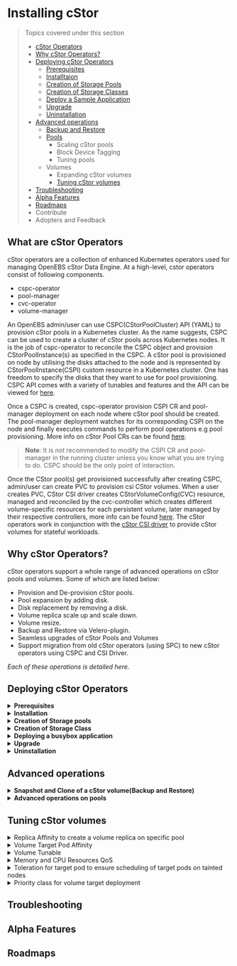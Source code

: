 <h1>Installing cStor</h1>


>Topics covered under this section
>- [cStor Operators](#cstor-operators)
>- [Why cStor Operators?](#why-cstor-operators)
>- [Deploying cStor Operators](#deploying-cstor-operators)
>     - [Prerequisites](#prerequisites)
>     - [Installtaion](#installation)
>     - [Creation of Storage Pools](#cspc)
>     - [Creation of Storage Classes](#sc)
>     - [Deploy a Sample Application](#application)
>     - [Upgrade](#upgrade)
>     - [Uninstallation](#uninstall)
>- [Advanced operations](#adv-operations)
>     - [Backup and Restore](#backup-restore)
>     - [Pools](#pools)
>         - Scaling cStor pools
>         - Block Device Tagging
>         - Tuning pools
>     - Volumes
>        - Expanding cStor volumes
>        - [Tuning cStor volumes](#tuning-vol)
>- [Troubleshooting](#troubleshooting)
>- [Alpha Features](#alphaFeatures)
>- [Roadmaps](#Roadmaps)
>- Contribute
>- Adopters and Feedback



## <a class="anchor" aria-hidden="true" id="cstor-operators"></a>What are cStor Operators

cStor operators are a collection of enhanced Kubernetes operators used for managing OpenEBS cStor Data Engine. At a high-level, cstor operators consist of following components.
 - cspc-operator
 - pool-manager
 - cvc-operator
 - volume-manager

An OpenEBS admin/user can use CSPC(CStorPoolCluster) API (YAML) to provision cStor pools in a Kubernetes cluster. As the name suggests, CSPC can be used to create a cluster of cStor pools across Kubernetes nodes. It is the job of cspc-operator to reconcile the CSPC object and provision CStorPoolInstance(s) as specified in the CSPC. A cStor pool is provisioned on node by utilising the disks attached to the node and is represented by CStorPoolInstance(CSPI) custom resource in a Kubernetes cluster. One has freedom to specify the disks that they want to use for pool provisioning.
CSPC API comes with a variety of tunables and features and the API can be viewed for <a href="https://github.com/openebs/api/blob/HEAD/pkg/apis/cstor/v1/cstorpoolcluster.go">here</a>.

Once a CSPC is created, cspc-operator provision CSPI CR and pool-manager deployment on each node where cStor pool should be created. The pool-manager deployment watches for its corresponding CSPI on the node and finally executes commands to perform pool operations e.g pool provisioning.
More info on cStor Pool CRs can be found [here](https://github.com/openebs/cstor-operators/blob/develop/docs/developer-guide/cstor-pool.md).


> **Note**: It is not recommended to modify the CSPI CR and pool-manager in the running cluster unless you know what you are trying to do. CSPC should be the only point of interaction.

Once the CStor pool(s) get provisioned successfully after creating CSPC, admin/user can create PVC to provision csi CStor volumes. When a user creates PVC, CStor CSI driver creates CStorVolumeConfig(CVC) resource, managed and reconciled by the cvc-controller which creates different volume-specific resources for each persistent volume, later managed by their respective controllers, more info can be found [here](https://github.com/openebs/cstor-operators/blob/develop/docs/developer-guide/cstor-volume.md).
The cStor operators work in conjunction with the [cStor CSI driver](https://github.com/openebs/cstor-csi) to provide cStor volumes for stateful workloads.

## <a class="anchor" aria-hidden="true" id="why-cstor-operators"></a>Why cStor Operators?

 cStor operators support a whole range of advanced operations on cStor pools and volumes. Some of which are listed below:
- Provision and De-provision cStor pools.
- Pool expansion by adding disk.
- Disk replacement by removing a disk.
- Volume replica scale up and scale down.
- Volume resize.
- Backup and Restore via Velero-plugin.
- Seamless upgrades of cStor Pools and Volumes
- Support migration from old cStor operators (using SPC) to new cStor operators using CSPC and CSI Driver.

<i>Each of these operations is detailed here.</i>

## <a class="anchor" aria-hidden="true" id="deploying-cstor-operators"></a>Deploying cStor Operators
   <div id="prerequisites">
   <details>
     <summary><b>Prerequisites</b></summary>

   1. Kubernetes version 1.17 or higher.
   2. iSCSI initiator utils installed on all the worker nodes. 
   >In case of a Rancher based cluster ensure the rerequisites mentioned [here](https://github.com/   openebs/cstor-operators/blob/develop/docs/troubleshooting/rancher_prerequisite.md) are met.



  | OPERATING SYSTEM | iSCSI PACKAGE         | Commands to install iSCSI                                | Verify iSCSI Status         |
  | ---------------- | --------------------- | -------------------------------------------------------- | --------------------------- |
  | RHEL/CentOS      | iscsi-initiator-utils | <ul><li>sudo yum install iscsi-initiator-utils -y</li><li>sudo systemctl enable --now iscsid</li></ul> | sudo systemctl status iscsid.service |
  | Ubuntu/Debian   | open-iscsi            |  <ul><li>sudo apt install open-iscsi -y</li><li>sudo systemctl enable --now iscsid</li></ui>| sudo systemctl status iscsid.service |
  | RancherOS        | open-iscsi            |  <ul><li>sudo ros s enable open-iscsi</li><li>sudo ros s up open-iscsi</li></ui>| ros service list iscsi |

   3. You have disks attached to nodes to provision the storage. The disks MUST not have any filesystem and the disks MUST not be mounted on the Node. cStor requires raw block devices. You can use the `lsblk -fa` command to check if the disks have a filesystem or if the disk is mounted.
   </details>

<div id="installation">
   <details>
     <summary><b>Installation</b></summary>

   Check for existing NDM components in your openebs namespace. Execute the following command:

```
$ kubectl -n openebs get pods -l openebs.io/component-name=ndm

NAME                                                              READY   STATUS    RESTARTS   AGE
openebs-ndm-gctb7                                                 1/1     Running   0          6d7h
openebs-ndm-sfczv                                                 1/1     Running   0          6d7h
openebs-ndm-vgdnv                                                 1/1     Running   0          6d6h
```

If you have got an output as displayed above, then it is recommended that you proceed with installation using the [CStor operators helm chart](https://openebs.github.io/cstor-operators). You will have to exclude `openebs-ndm` charts from the installation. Sample command:

```
helm install openebs-cstor openebs-cstor/cstor -n openebs --set openebsNDM.enabled=false
```

<details>
  <summary>Click here if you're using MicroK8s.</summary>

  ```bash
  microk8s helm3 install openebs-cstor openebs-cstor/cstor -n openebs --set-string csiNode.kubeletDir="/var/snap/microk8s/common/var/lib/kubelet/" --set openebsNDM.enabled=false
  ```
</details>

If you did not get any meaningful output (as above), then you do not have NDM components installed. Proceed with any one of the installation options below.

### Using Helm Charts:
 
Install CStor operators and CSI driver components using the [CStor Operators helm charts](https://openebs.github.io/cstor-operators). Sample command:

```bash
helm install openebs-cstor openebs-cstor/cstor -n openebs --create-namespace
```
<details>
  <summary>Click here if you're using MicroK8s.</summary>

  ```bash
  microk8s helm3 install openebs-cstor openebs-cstor/cstor -n openebs --create-namespace --set-string csiNode.kubeletDir="/var/snap/microk8s/common/var/lib/kubelet/"
  ```
</details>


[Click here](https://github.com/openebs/cstor-operators/blob/HEAD/deploy/helm/charts/README.md) for detailed instructions.

### Using Operator:

Install the latest release using CStor Operator yaml.

```bash
kubectl apply -f https://openebs.github.io/charts/cstor-operator.yaml
```
<details>
  <summary>Click here if you're using MicroK8s.</summary>

  ```bash
  microk8s kubectl apply -f https://openebs.github.io/charts/microk8s-cstor-operator.yaml
  ```
</details>


### Local Development:


Alternatively, you may also install the development version  of CStor Operators using:

```bash
$ git clone https://github.com/openebs/cstor-operators.git
$ cd cstor-operators
$ kubectl create -f deploy/yamls/rbac.yaml
$ kubectl create -f deploy/yamls/ndm-operator.yaml
$ kubectl create -f deploy/crds
$ kubectl create -f deploy/yamls/cspc-operator.yaml
$ kubectl create -f deploy/yamls/csi-operator.yaml
```

 **Note: If running on K8s version lesser than 1.17, you will need to comment the `priorityClassName: system-cluster-critical` in the csi-operator.yaml**
 
Once installed using any of the above methods, verify that all NDM and CStor operators pods are running. 

```bash
$ kubectl get pod -n openebs

NAME                                                              READY   STATUS    RESTARTS   AGE
cspc-operator-5fb7db848f-wgnq8                                    1/1     Running   0          6d7h
cvc-operator-7f7d8dc4c5-sn7gv                                     1/1     Running   0          6d7h
openebs-cstor-admission-server-7585b9659b-rbkmn                   1/1     Running   0          6d7h
openebs-cstor-csi-controller-0                                    7/7     Running   0          6d7h
openebs-cstor-csi-node-dl58c                                      2/2     Running   0          6d7h
openebs-cstor-csi-node-jmpzv                                      2/2     Running   0          6d7h
openebs-cstor-csi-node-tfv45                                      2/2     Running   0          6d7h
openebs-ndm-gctb7                                                 1/1     Running   0          6d7h
openebs-ndm-operator-7c8759dbb5-58zpl                             1/1     Running   0          6d7h
openebs-ndm-sfczv                                                 1/1     Running   0          6d7h
openebs-ndm-vgdnv                                                 1/1     Running   0          6d6h
```

Check that blockdevices are created:

```bash
$ kubectl get bd -n openebs

NAME                                           NODENAME           SIZE          CLAIMSTATE   STATUS   AGE
blockdevice-01afcdbe3a9c9e3b281c7133b2af1b68   worker3            21474836480   Unclaimed    Active   2m10s
blockdevice-10ad9f484c299597ed1e126d7b857967   worker1            21474836480   Unclaimed    Active   2m17s
blockdevice-3ec130dc1aa932eb4c5af1db4d73ea1b   worker2            21474836480   Unclaimed    Active   2m12s
```

NOTE:
1. It can take little while for blockdevices to appear when the application is warming up.
2. For a blockdevice to appear, you must have disks attached to node.
</details>



<div id="cpsc">
<details>
  <summary>
 <b>Creation of Storage pools</b>
  </summary>
  For simplicity, this guide will provision a stripe pool on three nodes. A minimum of 3 replicas (on 3 nodes) is recommended for high-availability.

1. Use the CSPC file from [examples/cspc/cspc-single.yaml](/examples/cspc/cspc-single.yaml) and modify by performing
follwing steps:

   Modify CSPC to add your node selector for the node where you want to provision the pool.
   
   List the nodes with labels:

   ```bash
   kubectl get node --show-labels
   ```
   
   ```bash
   NAME               STATUS   ROLES    AGE    VERSION   LABELS
   master1            Ready    master   5d2h   v1.18.0   beta.kubernetes.io/arch=amd64,beta.kubernetes.io/os=linux,kubernetes.io/arch=amd64,kubernetes.io/hostname=master1,kubernetes.io/os=linux,node-role.kubernetes.io/master=

   worker1            Ready    <none>   5d2h   v1.18.0   beta.kubernetes.io/arch=amd64,beta.kubernetes.io/os=linux,kubernetes.io/arch=amd64,kubernetes.io/hostname=worker1,kubernetes.io/os=linux

   worker2            Ready    <none>   5d2h   v1.18.0   beta.kubernetes.io/arch=amd64,beta.kubernetes.io/os=linux,kubernetes.io/arch=amd64,kubernetes.io/hostname=worker2,kubernetes.io/os=linux

   worker3            Ready    <none>   5d2h   v1.18.0   beta.kubernetes.io/arch=amd64,beta.kubernetes.io/os=linux,kubernetes.io/arch=amd64,kubernetes.io/hostname=worker3,kubernetes.io/os=linux

   ```
   
   In this guide, worker1 is picked. Modify the CSPC yaml to use this worker.
   (Note: Use the value from labels kubernetes.io/hostname=worker1 as this label value and node name could be different in some platforms)

   ```yaml
   kubernetes.io/hostname: "worker1"
   ```

   Modify CSPC to add blockdevice attached to the same node where you want to provision the pool.
   
   ```bash
   kubectl get bd -n openebs
   ```
   
   ```bash
   NAME                                           NODENAME           SIZE          CLAIMSTATE   STATUS   AGE
   blockdevice-01afcdbe3a9c9e3b281c7133b2af1b68   worker3            21474836480   Unclaimed    Active   2m10s
   blockdevice-10ad9f484c299597ed1e126d7b857967   worker1            21474836480   Unclaimed    Active   2m17s
   blockdevice-3ec130dc1aa932eb4c5af1db4d73ea1b   worker2            21474836480   Unclaimed    Active   2m12s
   ```
    
   ```yaml
   - blockDeviceName: "blockdevice-10ad9f484c299597ed1e126d7b857967"
   ```
   
   Finally the CSPC YAML looks like the following :
   ```yaml
   apiVersion: cstor.openebs.io/v1
   kind: CStorPoolCluster
   metadata:
     name: cstor-storage
     namespace: openebs
   spec:
     pools:
       - nodeSelector:
           kubernetes.io/hostname: "worker-1"
         dataRaidGroups:
           - blockDevices:
               - blockDeviceName: "blockdevice-10ad9f484c299597ed1e126d7b857967"
         poolConfig:
           dataRaidGroupType: "stripe"
   
       - nodeSelector:
           kubernetes.io/hostname: "worker-2" 
         dataRaidGroups:
           - blockDevices:
               - blockDeviceName: "blockdevice-3ec130dc1aa932eb4c5af1db4d73ea1b"
         poolConfig:
           dataRaidGroupType: "stripe"
      
       - nodeSelector:
           kubernetes.io/hostname: "worker-3"
         dataRaidGroups:
           - blockDevices:
               - blockDeviceName: "blockdevice-01afcdbe3a9c9e3b281c7133b2af1b68"
         poolConfig:
           dataRaidGroupType: "stripe"
   ```

2.  Apply the modified CSPC YAML.

    ```bash
    kubectl apply -f cspc-single.yaml
    ```
3. Check if the pool instances report their status as 'ONLINE'.

    ```bash
    kubectl get cspc -n openebs
    ```

    ```bash
    NAME            HEALTHYINSTANCES   PROVISIONEDINSTANCES   DESIREDINSTANCES   AGE
    cstor-storage   1                  1                      1                  2m2s

    ```

    ```bash
    kubectl get cspi -n openebs
    ```

    ```bash
    NAME                 HOSTNAME           ALLOCATED   FREE     CAPACITY   STATUS   AGE
    cstor-storage-vn92   worker1            260k        19900M   19900M     ONLINE   2m17s
    cstor-storage-al65   worker2            260k        19900M   19900M     ONLINE   2m17s
    cstor-storage-y7pn   worker3            260k        19900M   19900M     ONLINE   2m17s
    ```

</details>

<div id="sc">
<details>
  <summary>
 <b>Creation of Storage Class</b>
  </summary>
  Once your pool instances have come online, you can proceed with volume provisioning.
    Create a storageClass to dynamically provision volumes using OpenEBS CSI provisioner.
    A sample storageClass:

   ```yaml
   kind: StorageClass
   apiVersion: storage.k8s.io/v1
   metadata:
     name: cstor-csi
   provisioner: cstor.csi.openebs.io
   allowVolumeExpansion: true
   parameters:
     cas-type: cstor
     # cstorPoolCluster should have the name of the CSPC
     cstorPoolCluster: cstor-storage
     # replicaCount should be <= no. of CSPI
     replicaCount: "3"
   ```

   Create a storageClass using above example.

   ```bash
   kubectl apply -f csi-cstor-sc.yaml
   ```

   You will need to specify the correct cStor CSPC from your cluster
   and specify the desired `replicaCount` for the volume. The `replicaCount`
   should be less than or equal to the max pool instances available.

- Create a PVC yaml using above created StorageClass name

    ```yaml
    kind: PersistentVolumeClaim
    apiVersion: v1
    metadata:
      name: demo-cstor-vol
    spec:
      storageClassName: cstor-csi
      accessModes:
        - ReadWriteOnce
      resources:
        requests:
          storage: 5Gi
     ```

    Apply the above pvc yaml to dynamically create volume and verify that
    the PVC has been successfully created and bound to a PersistentVolume (PV).

    ```bash
    $ kubectl get pvc
    NAME              STATUS   VOLUME                                     CAPACITY   ACCESS MODES   STORAGECLASS       AGE
    demo-cstor-vol    Bound    pvc-52d88903-0518-11ea-b887-42010a80006c   5Gi        RWO            cstor-csi-stripe   10s
    ```

- Verify that the all volume-specific resources have been created
    successfully. Check if CStorColumeConfig(cvc) is in `Bound` state.

    ```bash
    $ kubectl get cstorvolumeconfig -n openebs
    NAME                                         CAPACITY   STATUS    AGE
    pvc-52d88903-0518-11ea-b887-42010a80006c2    5Gi        Bound     60s
    ```

    Verify volume and its replicas are in `Healthy` state.

    ```bash
    $ kubectl get cstorvolume -n openebs
    NAME                                         CAPACITY   STATUS    AGE
    pvc-52d88903-0518-11ea-b887-42010a80006c2    5Gi        Healthy   60s
    ```

    ```bash
    $ kubectl get cstorvolumereplica -n openebs
    NAME                                                          ALLOCATED   USED    STATUS    AGE
    pvc-52d88903-0518-11ea-b887-42010a80006c-cstor-storage-vn92   6K          6K      Healthy   60s
    pvc-52d88903-0518-11ea-b887-42010a80006c-cstor-storage-al65   6K          6K      Healthy   60s
    pvc-52d88903-0518-11ea-b887-42010a80006c-cstor-storage-y7pn   6K          6K      Healthy   60s
    ```

</details>


<div id="application">
<details>
  <summary>
 <b>Deploying a busybox application</b>
  </summary>
  Create an application and use the above created PVC.

    ```yaml
    apiVersion: v1
    kind: Pod
    metadata:
      name: busybox
      namespace: default
    spec:
      containers:
      - command:
           - sh
           - -c
           - 'date >> /mnt/openebs-csi/date.txt; hostname >> /mnt/openebs-csi/hostname.txt; sync; sleep 5; sync; tail -f /dev/null;'
        image: busybox
        imagePullPolicy: Always
        name: busybox
        volumeMounts:
        - mountPath: /mnt/openebs-csi
          name: demo-vol
      volumes:
      - name: demo-vol
        persistentVolumeClaim:
          claimName: demo-cstor-vol
    ```

    Verify that the pod is running and is able to write data to the volume.

    ```bash
    $ kubectl get pods
    NAME      READY   STATUS    RESTARTS   AGE
    busybox   1/1     Running   0          97s
    ```

    The example busybox application will write the current date into the
    mounted path at `/mnt/openebs-csi/date.txt` when it starts.

    ```bash
    $ kubectl exec -it busybox -- cat /mnt/openebs-csi/date.txt
    Wed Jul 12 07:00:26 UTC 2020
    ```
</details>

<div id="upgrade">
<details>
  <summary><b>Upgrade</b></summary>
This document describes the steps for OpenEBS Upgrade path: 1.8.0 or later to a newer release up to 2.12.0

   ### Prerequisites for upgrading OpenEBS 
    

**Note: All steps described in this document need to be performed from a machine that has access to Kubernetes master.**

**Note: It is mandatory to make sure to that all OpenEBS control plane and data plane components are running with the expected version before the upgrade.**

**Note: If the current version is 2.0.0 or below please run the given command to cleanup old upgradetask resources which can result in [error](https://github.com/openebs/openebs/issues/3392).**
```bash
kubectl -n <openebs-namespace> delete utasks --all
```

- **For upgrading to the latest release (2.12.0), the previous version should be minimum 1.6.0**

- Note down the `namespace` where openebs components are installed.
  The following document assumes that namespace to be `openebs`.

- Note down the `openebs service account`.
  The following command will help you to determine the service account name.
  ```sh
  $ kubectl get deploy -n openebs -l name=maya-apiserver -o jsonpath="{.items[*].spec.template.spec.serviceAccount}"
  ```
  The examples in this document assume the service account name is `openebs-maya-operator`.

- Verify that OpenEBS Control plane is indeed in expected version. Say 1.12.0
  ```sh
  $ kubectl get pods -n openebs -l openebs.io/version=1.12.0
  ```

  The output will list the control plane services mentioned below, as well as some
  of the data plane components.
  ```sh
  NAME                                           READY   STATUS    RESTARTS   AGE
  maya-apiserver-7b65b8b74f-r7xvv                1/1     Running   0          2m8s
  openebs-admission-server-588b754887-l5krp      1/1     Running   0          2m7s
  openebs-localpv-provisioner-77b965466c-wpfgs   1/1     Running   0          85s
  openebs-ndm-5mzg9                              1/1     Running   0          103s
  openebs-ndm-bmjxx                              1/1     Running   0          107s
  openebs-ndm-operator-5ffdf76bfd-ldxvk          1/1     Running   0          115s
  openebs-ndm-v7vd8                              1/1     Running   0          114s
  openebs-provisioner-678c549559-gh6gm           1/1     Running   0          2m8s
  openebs-snapshot-operator-75dc998946-xdskl     2/2     Running   0          2m6s
  ```

  Verify that `apiserver` is listed. If you have installed with helm charts,
  the apiserver name may be openebs-apiserver.


### Upgrade the OpenEBS Control Plane

Upgrade steps vary depending on the way OpenEBS was installed by you.
Below are steps to upgrade using some common ways to install OpenEBS:

### Prerequisite for control plane upgrade
1. Make sure all the blockdevices that are in use by cstor or localPV are connected to the node.
2. Make sure that all manually created and claimed blockdevices are excluded in the NDM configmap path
filter.

**NOTE: Upgrade of LocalPV rawblock volumes are not supported. Please exclude it in configmap**

eg: If partitions or dm devices are used, make sure it is added to the config map.
To edit the config map, run the following command
```bash
kubectl edit cm openebs-ndm-config -n openebs
```

Add the partitions or manually created disks into path filter if not already present

```yaml
- key: path-filter
        name: path filter
        state: true
        include: ""
        exclude: "loop,/dev/fd0,/dev/sr0,/dev/ram,/dev/dm-,/dev/md,/dev/rbd, /dev/sda1, /dev/nvme0n1p1"
``` 

Here, `/dev/sda1` and `/dev/nvm0n1p1` are partitions that are in use and blockdevices were manually created. It needs
to be included in the path filter of configmap

**Note: If you have any queries or see something unexpected, please reach out to the OpenEBS maintainers via [Github Issue](https://github.com/openebs/openebs/issues) or via #openebs channel on [Kubernetes Slack](https://slack.k8s.io).**

### Upgrade using kubectl (using openebs-operator.yaml):

**Use this mode of upgrade only if OpenEBS was installed using openebs-operator.yaml.**

**The sample steps below will work if you have installed OpenEBS without
modifying the default values in openebs-operator.yaml. If you have customized
the openebs-operator.yaml for your cluster, you will have to download the
desired openebs-operator.yaml and customize it again**

```
#Upgrade to OpenEBS control plane components to desired version. Say 2.12.0
$ kubectl apply -f https://openebs.github.io/charts/2.12.0/openebs-operator.yaml
```

### Upgrade using helm chart (using openebs/openebs, openebs-charts repo, etc.,):

**The sample steps below will work if you have installed openebs with
default values provided by openebs/openebs helm chart.**

Before upgrading via helm, please review the default values available with
latest openebs/openebs chart.
(https://github.com/openebs/charts/blob/master/charts/openebs/values.yaml).

- If the default values seem appropriate, you can use the below commands to
  update OpenEBS. [More](https://hub.helm.sh/charts/openebs/openebs) details about the specific chart version.
  ```sh
  $ helm upgrade --reset-values <release name> openebs/openebs --version 2.12.0
  ```
- If not, customize the values into your copy (say custom-values.yaml),
  by copying the content from above default yamls and edit the values to
  suite your environment. You can upgrade using your custom values using:
  ```sh
  $ helm upgrade <release name> openebs/openebs --version 2.12.0 -f custom-values.yaml`
  ```

### Using customized operator YAML or helm chart.
As a first step, you must update your custom helm chart or YAML with desired
release tags and changes made in the values/templates. After updating the YAML
or helm chart or helm chart values, you can use the above procedures to upgrade
the OpenEBS Control Plane components.

### After Upgrade
From 2.0.0 onwards, OpenEBS uses a new algorithm to generate the UUIDs for blockdevices to identify any type of disk across the 
nodes in the cluster. Therefore, blockdevices that were not used (Unclaimed state) in earlier versions will be made
Inactive and new resources will be created for them. Existing devices that are in use will continue to work normally.

**Note: After upgrading to 2.0.0 or above. If the devices that were in use before the upgrade are no longer required and becomes unclaimed at any point of time. Please restart NDM daemon pod on that node to sync those devices with the latest changes.**

### Upgrade the OpenEBS Pools and Volumes

**Note:**
- It is highly recommended to schedule a downtime for the application using the
OpenEBS PV while performing this upgrade. Also, make sure you have taken a
backup of the data before starting the below upgrade procedure.
- please have the following link handy in case the volume gets into read-only during upgrade
  https://docs.openebs.io/docs/next/t-volume-provisioning.html#recovery-readonly-when-kubelet-is-container
- If the pool and volume images have the prefix `quay.io/openebs/` then please add the flag
    ```yaml
    - "--to-version-image-prefix=openebs/"
    ```
  as the new multi-arch images are not pushed to quay.
  It can also be used specify any other private repository or airgap prefix in use.
- Before proceeding with the upgrade of the OpenEBS Data Plane components like cStor or Jiva,  verify that OpenEBS Control plane is indeed in desired version
  You can use the following command to verify components are in 2.12.0:
  ```sh
  $ kubectl get pods -n openebs -l openebs.io/version=2.12.0
  ```
  The above command should show that the control plane components are upgrade.
  The output should look like below:
  ```sh
  NAME                                           READY   STATUS    RESTARTS   AGE
  maya-apiserver-7b65b8b74f-r7xvv                1/1     Running   0          2m8s
  openebs-admission-server-588b754887-l5krp      1/1     Running   0          2m7s
  openebs-localpv-provisioner-77b965466c-wpfgs   1/1     Running   0          85s
  openebs-ndm-5mzg9                              1/1     Running   0          103s
  openebs-ndm-bmjxx                              1/1     Running   0          107s
  openebs-ndm-operator-5ffdf76bfd-ldxvk          1/1     Running   0          115s
  openebs-ndm-v7vd8                              1/1     Running   0          114s
  openebs-provisioner-678c549559-gh6gm           1/1     Running   0          2m8s
  openebs-snapshot-operator-75dc998946-xdskl     2/2     Running   0          2m6s
  ```

**Note: If you have any queries or see something unexpected, please reach out to the OpenEBS maintainers via [Github Issue](https://github.com/openebs/openebs/issues) or via #openebs channel on [Kubernetes Slack](https://slack.k8s.io).**

As you might have seen by now, control plane components and data plane components
work independently. Even after the OpenEBS Control Plane components have been
upgraded to 1.12.0, the Storage Pools and Volumes (both jiva and cStor)
will continue to work with older versions.

You can use the below steps for upgrading cstor and jiva components.

Starting with 1.1.0, the upgrade steps have been changed to eliminate the
need for downloading scripts. You can use `kubectl` to trigger an upgrade job
using Kubernetes Job spec.

The following instructions provide details on how to create your Upgrade Job specs.
Please ensure the `from` and `to` versions are as per your upgrade path. The below
examples show upgrading from 1.12.0 to 2.12.0.
### Upgrade cStor Pools

Extract the SPC name using `kubectl get spc`

```sh
NAME                AGE
cstor-disk-pool     26m
cstor-sparse-pool   24m
```

The Job spec for upgrade cstor pools is:

```yaml
#This is an example YAML for upgrading cstor SPC.
#Some of the values below needs to be changed to
#match your openebs installation. The fields are
#indicated with VERIFY
---
apiVersion: batch/v1
kind: Job
metadata:
  #VERIFY that you have provided a unique name for this upgrade job.
  #The name can be any valid K8s string for name. This example uses
  #the following convention: cstor-spc-<flattened-from-to-versions>
  name: cstor-spc-1120240

  #VERIFY the value of namespace is same as the namespace where openebs components
  # are installed. You can verify using the command:
  # `kubectl get pods -n <openebs-namespace> -l openebs.io/component-name=maya-apiserver`
  # The above command should return status of the openebs-apiserver.
  namespace: openebs
spec:
  backoffLimit: 4
  template:
    spec:
      #VERIFY the value of serviceAccountName is pointing to service account
      # created within openebs namespace. Use the non-default account.
      # by running `kubectl get sa -n <openebs-namespace>`
      serviceAccountName: openebs-maya-operator
      containers:
      - name:  upgrade
        args:
        - "cstor-spc"

        # --from-version is the current version of the pool
        - "--from-version=1.12.0"

        # --to-version is the version desired upgrade version
        - "--to-version=2.12.0"

        # If the pools and volumes images have the prefix `quay.io/openebs/`
        # then please add this flag as the new multi-arch images are not pushed to quay.
        # It can also be used specify any other private repository or airgap prefix in use.
        # "--to-version-image-prefix=openebs/"

        # Bulk upgrade is supported
        # To make use of it, please provide the list of SPCs
        # as mentioned below
        - "cstor-sparse-pool"
        - "cstor-disk-pool"
    
        #Following are optional parameters
        #Log Level
        - "--v=4"
        #DO NOT CHANGE BELOW PARAMETERS
        env:
        - name: OPENEBS_NAMESPACE
          valueFrom:
            fieldRef:
              fieldPath: metadata.namespace
        tty: true

        # the image version should be same as the --to-version mentioned above
        # in the args of the job
        image: openebs/m-upgrade:<same-as-to-version>
        imagePullPolicy: Always
      restartPolicy: OnFailure
---
```


### Upgrade cStor Volumes

Extract the PV name using `kubectl get pv`

```sh
$ kubectl get pv
NAME                                       CAPACITY   ACCESS MODES   RECLAIM POLICY   STATUS    CLAIM                                  STORAGECLASS           REASON    AGE
pvc-1085415d-f84c-11e8-aadf-42010a8000bb   5G         RWO            Delete           Bound     default/demo-cstor-sparse-vol1-claim   openebs-cstor-sparse             22m
pvc-a4aba0e9-8ad3-4d18-9b34-5e6e7cea2eb3   4G         RWO            Delete           Bound    default/cstor-disk-vol   openebs-cstor-disk            53s
```

Create a Kubernetes Job spec for upgrading the cstor volume. An example spec is as follows:
```yaml
#This is an example YAML for upgrading cstor volume.
#Some of the values below needs to be changed to
#match your openebs installation. The fields are
#indicated with VERIFY
---
apiVersion: batch/v1
kind: Job
metadata:
  #VERIFY that you have provided a unique name for this upgrade job.
  #The name can be any valid K8s string for name. This example uses
  #the following convention: cstor-vol-<flattened-from-to-versions>
  name: cstor-vol-1120240

  #VERIFY the value of namespace is same as the namespace where openebs components
  # are installed. You can verify using the command:
  # `kubectl get pods -n <openebs-namespace> -l openebs.io/component-name=maya-apiserver`
  # The above command should return status of the openebs-apiserver.
  namespace: openebs

spec:
  backoffLimit: 4
  template:
    spec:
      #VERIFY the value of serviceAccountName is pointing to service account
      # created within openebs namespace. Use the non-default account.
      # by running `kubectl get sa -n <openebs-namespace>`
      serviceAccountName: openebs-maya-operator
      containers:
      - name:  upgrade
        args:
        - "cstor-volume"

        # --from-version is the current version of the volume
        - "--from-version=1.12.0"

        # --to-version is the version desired upgrade version
        - "--to-version=2.12.0"

        # If the pools and volumes images have the prefix `quay.io/openebs/`
        # then please add this flag as the new multi-arch images are not pushed to quay.
        # It can also be used specify any other private repository or airgap prefix in use.
        # "--to-version-image-prefix=openebs/"

        # Bulk upgrade is supported from 1.9
        # To make use of it, please provide the list of PVs
        # as mentioned below
        - "pvc-c630f6d5-afd2-11e9-8e79-42010a800065"
        - "pvc-a4aba0e9-8ad3-4d18-9b34-5e6e7cea2eb3"
        
        #Following are optional parameters
        #Log Level
        - "--v=4"
        #DO NOT CHANGE BELOW PARAMETERS
        env:
        - name: OPENEBS_NAMESPACE
          valueFrom:
            fieldRef:
              fieldPath: metadata.namespace
        tty: true

        # the image version should be same as the --to-version mentioned above
        # in the args of the job
        image: openebs/m-upgrade:<same-as-to-version>
        imagePullPolicy: Always
      restartPolicy: OnFailure
---
```

</details>

<div id="uninstall">
<details>
     <summary><b>Uninstallation</b></summary>


## Cleaning up a cStor setup

Follow the steps below to cleanup of a cStor setup. On successful cleanup you can reuse the cluster's disks/block devices for other storage engines.

1. Delete the application or deployment which uses CSI based cStor CAS engine. In this example we are  going to delete the Busybox application that was deployed previously. To delete, execute:

   ```
   kubectl delete pod <pod-name>
   ```

   Example command:
  
   ```
   kubectl delete busybox
   ```

   Verify that the application pod has been deleted

   ```
   kubectl get pods
   ```

   Sample Output:

   ```shell hideCopy
   No resources found in default namespace.
   ```

2. Next, delete the corresponding PVC attached to the application. To delete PVC, execute:

   ```
   kubectl delete pvc <pvc-name>
   ```

   Example command:

   ```
   kubectl delete pvc cstor-pvc
   ```

   Verify that the application-PVC has been deleted.

   ```
    kubectl get pvc
   ```

   Sample Output:

   ```shell hideCopy
    No resources found in default namespace.
   ```

3. Delete the corresponding StorageClass used by the application PVC.

   ```
    kubectl delete sc <storage-class-name>
   ```

   Example command:

   ```
   kubectl delete sc cstor-csi-disk
   ```

   To verify that the StorageClass has been deleted, execute:

   ```
   kubectl get sc
   ```

   Sample Output:

   ```shell hideCopy
    No resources found
   ```

4. The blockdevices used to create CSPCs will currently be in claimed state. To get the blockdevice details, execute:

   ```
    kubectl get bd -n openebs
   ```

   Sample Output:

   ```shell hideCopy
    NAME                                          NODENAME         SIZE         CLAIMSTATE  STATUS   AGE
    blockdevice-01afcdbe3a9c9e3b281c7133b2af1b68  worker-node-3    21474836480  Claimed     Active   2m10s
    blockdevice-10ad9f484c299597ed1e126d7b857967  worker-node-1    21474836480  Claimed     Active   2m17s
    blockdevice-3ec130dc1aa932eb4c5af1db4d73ea1b  worker-node-2    21474836480  Claimed     Active   2m12s
   ```

   To get these blockdevices to unclaimed state delete the associated CSPC. To delete, execute:

   ```
   kubectl delete cspc <CSPC-name> -n openebs
   ```

   Example command:

   ```
   kubectl delete cspc cstor-disk-pool -n openebs
   ```

   Verify that the CSPC and CSPIs have been deleted.

   ```
    kubectl get cspc -n openebs
   ```

   Sample Output:

   ```shell hideCopy
    No resources found in openebs namespace.
   ```

   ```
    kubectl get cspi -n openebs
   ```

   Sample Output:

   ```shell hideCopy
    No resources found in openebs namespace.
   ```

   Now, the blockdevices must be unclaimed state. To verify, execute:

   ```
    kubectl get bd -n openebs
   ```

   Sample output:

   ```shell hideCopy
    NAME                                          NODENAME         SIZE         CLAIMSTATE   STATUS   AGE
    blockdevice-01afcdbe3a9c9e3b281c7133b2af1b68  worker-node-3    21474836480   Unclaimed   Active   21m10s
    blockdevice-10ad9f484c299597ed1e126d7b857967  worker-node-1    21474836480   Unclaimed   Active   21m17s
    blockdevice-3ec130dc1aa932eb4c5af1db4d73ea1b  worker-node-2    21474836480   Unclaimed   Active   21m12s
   ```

</details>


## <a class="anchor" aria-hidden="true" id="adv-operations"></a>Advanced operations 
   <div id="backup-restore">
   <details>
     <summary><b>Snapshot and Clone of a cStor volume(Backup and Restore)</b></summary>


     An OpenEBS snapshot is a set of reference markers for data at a particular point in time. A snapshot act as a detailed table of contents, with accessible copies of data that user can roll back to the required point of instance. Snapshots in OpenEBS are instantaneous and are managed through kubectl.

During the installation of OpenEBS, a snapshot-controller and a snapshot-provisioner are setup which assist in taking the snapshots. During the snapshot creation, snapshot-controller creates VolumeSnapshot and VolumeSnapshotData custom resources. A snapshot-provisioner is used to restore a snapshot as a new Persistent Volume(PV) via dynamic provisioning.

### Creating a cStor volume Snapshot

1.  Before proceeding to create a cStor volume snapshot and use it further for restoration, it is necessary to create a `VolumeSnapshotClass`. Copy the following YAML specification into a file called `snapshot_class.yaml`.

    ```
    kind: VolumeSnapshotClass
    apiVersion: snapshot.storage.k8s.io/v1
    metadata:
    name: csi-cstor-snapshotclass
    annotations:
      snapshot.storage.kubernetes.io/is-default-class: "true"
    driver: cstor.csi.openebs.io
    deletionPolicy: Delete
    ```

    The deletion policy can be set as `Delete or Retain`. When it is set to Retain, the underlying physical snapshot on the storage cluster is retained even when the VolumeSnapshot object is deleted.
    To apply, execute:

    ```
    kubectl apply -f snapshot_class.yaml
    ```

    **Note:** In clusters that only install `v1beta1` version of VolumeSnapshotClass as the supported version(eg. OpenShift(OCP) 4.5 ), the following error might be encountered.

    ```
    no matches for kind "VolumeSnapshotClass" in version "snapshot.storage.k8s.io/v1"
    ```

    In such cases, the apiVersion needs to be updated to `apiVersion: snapshot.storage.k8s.io/v1beta1`

2.  For creating the snapshot, you need to create a YAML specification and provide the required PVC name into it. The only prerequisite check is to be performed is to ensure that there is no stale entries of snapshot and snapshot data before creating a new snapshot. Copy the following YAML specification into a file called `snapshot.yaml`.

    ```
    apiVersion: snapshot.storage.k8s.io/v1
    kind: VolumeSnapshot
    metadata:
    name: cstor-pvc-snap
    spec:
    volumeSnapshotClassName: csi-cstor-snapshotclass
    source:
      persistentVolumeClaimName: cstor-pvc
    ```

    Run the following command to create the snapshot,

    ```
    kubectl create -f snapshot.yaml
    ```

    To list the snapshots, execute:

    ```
    kubectl get volumesnapshots -n default
    ```

    Sample Output:

    ```shell hideCopy
    NAME                        AGE
    cstor-pvc-snap              10s
    ```

    A VolumeSnapshot is analogous to a PVC and is associated with a `VolumeSnapshotContent` object that represents the actual snapshot. To identify the VolumeSnapshotContent object for the VolumeSnapshot execute:

    ```
    kubectl describe volumesnapshots cstor-pvc-snap -n default
    ```

    Sample Output:

    ```shell hideCopy
    Name:         cstor-pvc-snap
    Namespace:    default
    .
    .
    .
    Spec:
    Snapshot Class Name:    cstor-csi-snapshotclass
    Snapshot Content Name:  snapcontent-e8d8a0ca-9826-11e9-9807-525400f3f660
    Source:
      API Group:
      Kind:       PersistentVolumeClaim
      Name:       cstor-pvc
    Status:
    Creation Time:  2020-06-20T15:27:29Z
    Ready To Use:   true
    Restore Size:   5Gi

    ```

    The `SnapshotContentName` identifies the `VolumeSnapshotContent` object which serves this snapshot. The `Ready To Use` parameter indicates that the Snapshot has been created successfully and can be used to create a new PVC.

**Note:** All cStor snapshots should be created in the same namespace of source PVC.

### Cloning a cStor Snapshot

Once the snapshot is created, you can use it to create a PVC. In order to restore a specific snapshot, you need to create a new PVC that refers to the snapshot. Below is an example of a YAML file that restores and creates a PVC from a snapshot.

```
apiVersion: v1
kind: PersistentVolumeClaim
metadata:
 name: restore-cstor-pvc
spec:
 storageClassName: cstor-csi-disk
 dataSource:
   name: cstor-pvc-snap
   kind: VolumeSnapshot
   apiGroup: snapshot.storage.k8s.io
 accessModes:
   - ReadWriteOnce
 resources:
   requests:
     storage: 5Gi
```

The `dataSource` shows that the PVC must be created using a VolumeSnapshot named `cstor-pvc-snap` as the source of the data. This instructs cStor CSI to create a PVC from the snapshot. Once the PVC is created, it can be attached to a pod and used just like any other PVC.

To verify the creation of PVC execute:

```
kubectl get pvc
```

Sample Output:

```shell hideCopy
NAME                           STATUS   VOLUME                                     CAPACITY   ACCESS MODES   STORAGECLASS              AGE
restore-cstor-pvc              Bound    pvc-2f2d65fc-0784-11ea-b887-42010a80006c   5Gi        RWO            cstor-csi-disk            5s
```
   </details>
  <div id="pools">
   <details>
     <summary><b>Advanced operations on pools</b></summary> 
          <h2>Scaling up cStor pools</h2>
              Once the cStor storage pools are created you can scale-up your existing cStor pool.
To scale-up the pool size, you need to edit the CSPC YAML that was used for creation of CStorPoolCluster.

Scaling up can done by two methods:

1. [Adding new nodes(with new disks) to the existing CSPC](#adding-disk-new-node)
2. [Adding new disks to existing nodes](#adding-disk-same-node)

**Note:** The dataRaidGroupType: can either be set as stripe or mirror as per your requirement. In the following example it is configured as stripe.

### Adding new nodes(with new disks) to the existing CSPC

A new node spec needs to be added to previously deployed YAML,

```
apiVersion: cstor.openebs.io/v1
kind: CStorPoolCluster
metadata:
 name: cstor-disk-pool
 namespace: openebs
spec:
 pools:
   - nodeSelector:
       kubernetes.io/hostname: "worker-node-1"
     dataRaidGroups:
       - blockDevices:
           - blockDeviceName: "blockdevice-10ad9f484c299597ed1e126d7b857967"
     poolConfig:
       dataRaidGroupType: "stripe"

   - nodeSelector:
       kubernetes.io/hostname: "worker-node-2"
     dataRaidGroups:
       - blockDevices:
           - blockDeviceName: "blockdevice-3ec130dc1aa932eb4c5af1db4d73ea1b"
     poolConfig:
       dataRaidGroupType: "stripe"

   - nodeSelector:
       kubernetes.io/hostname: "worker-node-3"
     dataRaidGroups:
       - blockDevices:
           - blockDeviceName: "blockdevice-01afcdbe3a9c9e3b281c7133b2af1b68"
     poolConfig:
       dataRaidGroupType: "stripe"

   # New node spec added -- to create a cStor pool on worker-3
   - nodeSelector:
       kubernetes.io/hostname: "worker-node-4"
     dataRaidGroups:
       - blockDevices:
           - blockDeviceName: "blockdevice-02d9b2dc8954ce0347850b7625375e24"
     poolConfig:
       dataRaidGroupType: "stripe"

```

Now verify the status of CSPC and CSPI(s):

```
kubectl get cspc -n openebs
```

Sample Output:

```shell hideCopyshell hideCopy
NAME                     HEALTHYINSTANCES   PROVISIONEDINSTANCES   DESIREDINSTANCES   AGE
cspc-disk-pool           4                  4                      4                  8m5s
```

```
kubectl get cspi -n openebs
```

Sample Output:

```shell hideCopyshell hideCopy
NAME                  HOSTNAME         FREE     CAPACITY    READONLY   STATUS   AGE
cspc-disk-pool-d9zf   worker-node-1    28800M   28800071k   false      ONLINE   7m50s
cspc-disk-pool-lr6z   worker-node-2    28800M   28800056k   false      ONLINE   7m50s
cspc-disk-pool-x4b4   worker-node-3    28800M   28800056k   false      ONLINE   7m50s
cspc-disk-pool-rt4k   worker-node-4    28800M   28800056k   false      ONLINE   15s

```

As a result of this, we can see that a new pool have been added, increasing the number of pools to 4

### Adding new disks to existing nodes

A new `blockDeviceName` under `blockDevices` needs to be added to previously deployed YAML. Execute the following command to edit the CSPC,

```
kubectl edit cspc -n openebs cstor-disk-pool
```

Sample YAML:

```
apiVersion: cstor.openebs.io/v1
kind: CStorPoolCluster
metadata:
 name: cstor-disk-pool
 namespace: openebs
spec:
 pools:
   - nodeSelector:
       kubernetes.io/hostname: "worker-node-1"
     dataRaidGroups:
       - blockDevices:
           - blockDeviceName: "blockdevice-10ad9f484c299597ed1e126d7b857967"
           - blockDeviceName: "blockdevice-f036513d98f6c7ce31fd6e1ac3fad2f5" //# New blockdevice added
     poolConfig:
       dataRaidGroupType: "stripe"

   - nodeSelector:
       kubernetes.io/hostname: "worker-node-2"
     dataRaidGroups:
       - blockDevices:
           - blockDeviceName: "blockdevice-3ec130dc1aa932eb4c5af1db4d73ea1b"
           - blockDeviceName: "blockdevice-fb7c995c4beccd6c872b7b77aad32932" //# New blockdevice added
     poolConfig:
       dataRaidGroupType: "stripe"

   - nodeSelector:
       kubernetes.io/hostname: "worker-node-3"
     dataRaidGroups:
       - blockDevices:
           - blockDeviceName: "blockdevice-01afcdbe3a9c9e3b281c7133b2af1b68"
           - blockDeviceName: "blockdevice-46ddda7223b35b81415b0a1b12e40bcb" //# New blockdevice added
     poolConfig:
       dataRaidGroupType: "stripe"

```

   </details>
     

## <a class="anchor" aria-hidden="true" id="tuning-vol"></a>Tuning cStor volumes
<details>
<summary>
Replica Affinity to create a volume replica on specific pool
</summary>
For StatefulSet applications, to distribute single replica volume on specific cStor pool we can use replicaAffinity enabled scheduling. This feature should be used with delay volume binding i.e. volumeBindingMode: WaitForFirstConsumer in StorageClass. When volumeBindingMode is set to WaitForFirstConsumer the csi-provisioner waits for the scheduler to select a node. The topology of the selected node will then be set as the first entry in preferred list and will be used by the volume controller to create the volume replica on the cstor pool scheduled on preferred node
</details>

<details>
<summary>
Volume Target Pod Affinity
</summary>
The Stateful workloads access the OpenEBS storage volume by connecting to the Volume Target Pod. Target Pod Affinity policy can be used to co-locate volume target pod on the same node as the workload. This feature makes use of the Kubernetes Pod Affinity feature that is dependent on the Pod labels. For this labels need to be added to both, Application and volume Policy. Given below is a sample YAML of CStorVolumePolicy having target-affinity label using kubernetes.io/hostname as a topologyKey in CStorVolumePolicy:
</details>

</details>
<details>
<summary>
Volume Tunable
</summary>
Performance tunings based on the workload can be set using Volume Policy. The list of tunings that can be configured are given below:

queueDepth:
This limits the ongoing IO count from iscsi client on Node to cStor target pod. The default value for this parameter is set at 32.
luworkers:
cStor target IO worker threads, sets the number of threads that are working on QueueDepth queue. The default value for this parameter is set at 6. In case of better number of cores and RAM, this value can be 16, which means 16 threads will be running for each volume.
zvolWorkers:
cStor volume replica IO worker threads, defaults to the number of cores on the machine. In case of better number of cores and RAM, this value can be 16.
Given below is a sample YAML that has the above parameters configured
</details>


<details>
<summary>
Memory and CPU Resources QoS
</summary>
CStorVolumePolicy can also be used to configure the volume Target pod resource requests and limits to ensure QoS. Given below is a sample YAML that configures the target container's resource requests and limits, and auxResources configuration for the sidecar containers.

To know more about Resource configuration in Kubernetes, click here.
</details>


<details>
<summary>
Toleration for target pod to ensure scheduling of target pods on tainted nodes
</summary>
This Kubernetes feature allows users to taint the node. This ensures no pods are be scheduled to it, unless a pod explicitly tolerates the taint. This Kubernetes feature can be used to reserve nodes for specific pods by adding labels to the desired node(s).

One such scenario where the above tunable can be used is: all the volume specific pods, to operate flawlessly, have to be scheduled on nodes that are reserved for storage.
</details>


<details>
<summary>
Priority class for volume target deployment
</summary>
Priority classes can help in controlling the Kubernetes schedulers decisions to favor higher priority pods over lower priority pods. The Kubernetes scheduler can even preempt lower priority pods that are running, so that pending higher priority pods can be scheduled. Setting pod priority also prevents lower priority workloads from impacting critical workloads in the cluster, especially in cases where the cluster starts to reach its resource capacity. To know more about PriorityClasses in Kubernetes, click here.
</details>

## <a class="anchor" aria-hidden="true" id="troubleshooting"></a>Troubleshooting

## <a class="anchor" aria-hidden="true" id="alphaFeatures"></a>Alpha Features

## <a class="anchor" aria-hidden="true" id="roadmaps"></a>Roadmaps





